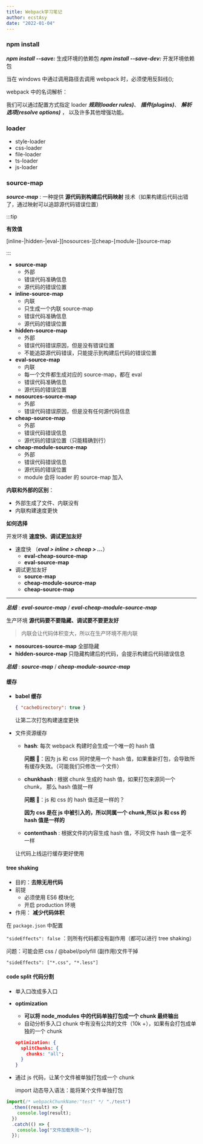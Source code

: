 ```yaml
---
title: Webpack学习笔记
author: ecstAsy
date: "2022-01-04"
---
```


### npm install

**_npm install --save:_** 生成环境的依赖包
**_npm install --save-dev:_** 开发环境依赖包

当在 windows 中通过调用路径去调用 webpack 时，必须使用反斜线();

webpack 中的名词解析：

我们可以通过配置方式指定 loader
**_规则(loader rules)_**、
**_插件(plugins)_**、
**_解析选项(resolve options)_** ，
以及许多其他增强功能。

### **loader**

- style-loader
- css-loader
- file-loader
- ts-loader
- js-loader

### **source-map**

**_source-map_** : 一种提供 **源代码到构建后代码映射** 技术（如果构建后代码出错了，通过映射可以追踪源代码错误位置）

:::tip

**有效值**

[inline-|hidden-|eval-][nosources-][cheap-[module-]]source-map

:::

- **source-map**
  - 外部
  - 错误代码准确信息
  - 源代码的错误位置
- **inline-source-map**
  - 内联
  - 只生成一个内联 source-map
  - 错误代码准确信息
  - 源代码的错误位置
- **hidden-source-map**
  - 外部
  - 错误代码错误原因，但是没有错误位置
  - 不能追踪源代码错误，只能提示到构建后代码的错误位置
- **eval-source-map**
  - 内联
  - 每一个文件都生成对应的 source-map，都在 eval
  - 错误代码准确信息
  - 源代码的错误位置
- **nosources-source-map**
  - 外部
  - 错误代码错误原因，但是没有任何源代码信息
- **cheap-source-map**
  - 外部
  - 错误代码错误信息
  - 源代码的错误位置（只能精确到行）
- **cheap-module-source-map**
  - 外部
  - 错误代码错误信息
  - 源代码的错误位置
  - module 会将 loader 的 source-map 加入

**内联和外部的区别**：

- 外部生成了文件、内联没有
- 内联构建速度更快

**如何选择**

开发环境 **速度快、调试更加友好**

- 速度快 （**_eval > inline > cheap > ..._**）
  - **eval-cheap-source-map**
  - **eval-source-map**
- 调试更加友好
  - **source-map**
  - **cheap-module-source-map**
  - **cheap-source-map**

---

**_总结_** : **_eval-source-map_** / **_eval-cheap-module-source-map_**

生产环境 **源代码要不要隐藏、调试要不要更友好**

> 内联会让代码体积变大，所以在生产环境不用内联

- **nosources-source-map** 全部隐藏
- **hidden-source-map** 只隐藏构建后的代码，会提示构建后代码错误信息

**_总结_** : **_source-map_** / **_cheap-module-source-map_**

#### 缓存

- **babel 缓存**
  ```json
  { "cacheDirectory": true }
  ```
  让第二次打包构建速度更快
- 文件资源缓存

  - **hash**: 每次 webpack 构建时会生成一个唯一的 hash 值

    **问题 🤔️**：因为 js 和 css 同时使用一个 hash 值，如果重新打包，会导致所有缓存失效。（可能我们只修改一个文件）

  - **chunkhash** : 根据 chunk 生成的 hash 值，如果打包来源同一个 chunk， 那么 hash 值就一样

    **问题 🤔️**：js 和 css 的 hash 值还是一样的？

    **因为 css 是在 js 中被引入的，所以同属一个 chunk,所以 js 和 css 的 hash 值是一样的**

  - **contenthash** : 根据文件的内容生成 hash 值，不同文件 hash 值一定不一样

  让代码上线运行缓存更好使用

#### **tree shaking**

- 目的：**去除无用代码**
- 前提
  - 必须使用 ES6 模块化
  - 开启 production 环境
- 作用： **减少代码体积**

在 `package.json` 中配置

`"sideEffects": false` ：则所有代码都没有副作用（都可以进行 tree shaking）

问题：可能会把 css / @babel/polyfill (副作用)文件干掉

`"sideEffects": ["*.css", "*.less"]`

#### **code split** 代码分割

- 单入口改成多入口
- **optimization**

  - **可以将 node_modules 中的代码单独打包成一个 chunk 最终输出**
  - 自动分析多入口 chunk 中有没有公共的文件（10k +），如果有会打包成单独的一个 chunk

  ```json
  optimization: {
    splitChunks: {
      chunks: "all";
    }
  }
  ```

- 通过 js 代码，让某个文件被单独打包成一个 chunk

  import 动态导入语法：能将某个文件单独打包

```js
import(/* webpackChunkName:"test" */ "./test")
  .then((result) => {
    console.log(result);
  })
  .catch(() => {
    console.log("文件加载失败～");
  });
```
